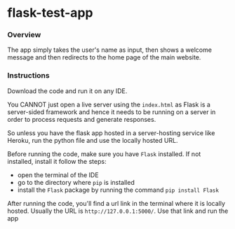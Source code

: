# flask-test-app

### Overview
The app simply takes the user's name as input, then shows a welcome message 
and then redirects to the home page of the main website.

### Instructions
Download the code and run it on any IDE.

You CANNOT just open a live server using the `index.html` as
Flask is a server-sided framework and hence it needs to be 
running on a server in order to process requests and generate responses.

So unless you have the flask app hosted in a server-hosting service like
Heroku, run the python file and use the locally hosted URL.

Before running the code, make sure you have `Flask` installed.
If not installed, install it follow the steps:
- open the terminal of the IDE
- go to the directory where `pip` is installed
- install the `Flask` package by running the command `pip install Flask`

After running the code, you'll find a url link in the terminal where it
is locally hosted. Usually the URL is `http://127.0.0.1:5000/`. Use that
link and run the app

